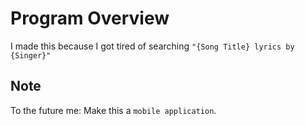 # Program Overview
I made this because I got tired of searching `"{Song Title} lyrics by {Singer}"`

## Note
To the future me:
Make this a `mobile application`.
